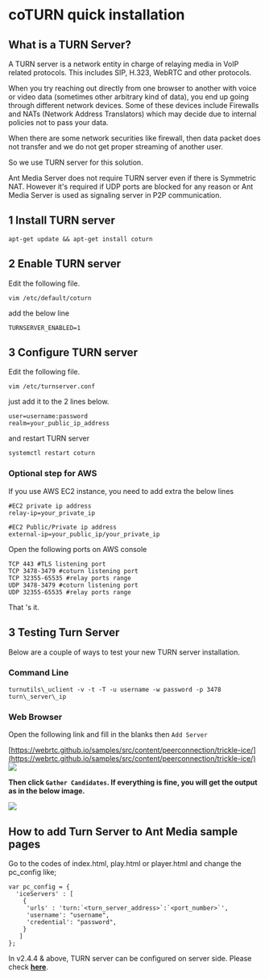 # coTURN quick installation

## What is a TURN Server?

A TURN server is a network entity in charge of relaying media in VoIP related protocols. This includes SIP, H.323, WebRTC and other protocols.

When you try reaching out directly from one browser to another with voice or video data (sometimes other arbitrary kind of data), you end up going through different network devices. Some of these devices include Firewalls and NATs (Network Address Translators) which may decide due to internal policies not to pass your data.

When there are some network securities like firewall, then data packet does not transfer and we do not get proper streaming of another user.

So we use TURN server for this solution.

Ant Media Server does not require TURN server even if there is Symmetric NAT. However it's required if UDP ports are blocked for any reason or Ant Media Server is used as signaling server in P2P communication.

## 1 Install TURN server

```apt-get update && apt-get install coturn```

## 2 Enable TURN server

Edit the following file.

```vim /etc/default/coturn```

add the below line

```TURNSERVER_ENABLED=1```

## 3 Configure TURN server

Edit the following file.

```vim /etc/turnserver.conf```

just add it to the 2 lines below.

```
user=username:password
realm=your_public_ip_address
```


and restart TURN server

```systemctl restart coturn```

### Optional step for AWS

If you use AWS EC2 instance, you need to add extra the below lines

  ```
  #EC2 private ip address
  relay-ip=your_private_ip

  #EC2 Public/Private ip address
  external-ip=your_public_ip/your_private_ip
  ```

Open the following ports on AWS console

  ```
  TCP 443 #TLS listening port
  TCP 3478-3479 #coturn listening port
  TCP 32355-65535 #relay ports range
  UDP 3478-3479 #coturn listening port
  UDP 32355-65535 #relay ports range
  ```

That 's it.

## 3 Testing Turn Server

Below are a couple of ways to test your new TURN server installation.

### Command Line

```
turnutils\_uclient -v -t -T -u username -w password -p 3478 turn\_server\_ip
```

### Web Browser

Open the following link and fill in the blanks then ```Add Server```

[https://webrtc.github.io/samples/src/content/peerconnection/trickle-ice/](https://webrtc.github.io/samples/src/content/peerconnection/trickle-ice/)
![](@site/static/img/turn1.png)

**Then click ```Gather Candidates```. If everything is fine, you will get the output as in the below image.**

![](https://raw.githubusercontent.com/wiki/ant-media/Ant-Media-Server/images/turn3.png)

## How to add Turn Server to Ant Media sample pages

Go to the codes of index.html, play.html or player.html and change the pc\_config like;

```
var pc_config = {
  'iceServers' : [ 
    {
     'urls' : 'turn:`<turn_server_address>`:`<port_number>`',
     'username': "username",
     'credential': "password",
    } 
   ]
};
```

In v2.4.4 & above, TURN server can be configured on server side. Please check [**here**](/guides/configuration-and-testing/Configuring-STUN-addresses/#configuring-for-ant-media-244-and-later-versions).
